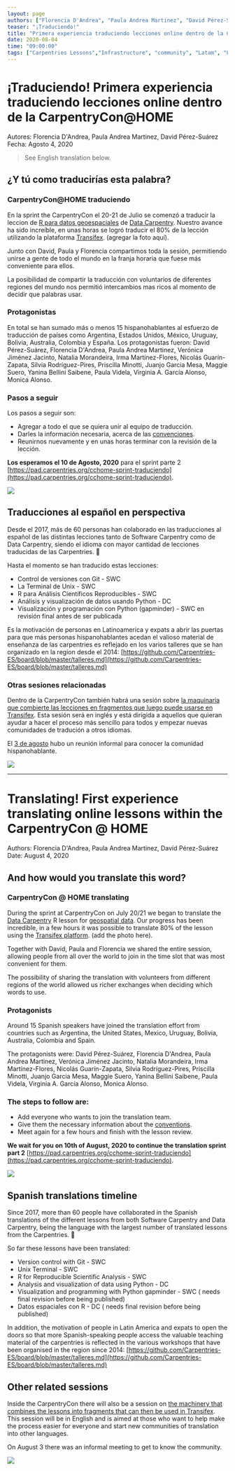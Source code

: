 ```yaml
---
layout: page
authors: ["Florencia D'Andrea", "Paula Andrea Martinez", "David Pérez-Suárez"]
teaser: "¡Traduciendo!"
title: "Primera experiencia traduciendo lecciones online dentro de la CarpentryCon@HOME"
date: 2020-08-04
time: "09:00:00"
tags: ["Carpentries Lessons","Infrastructure", "community", "Latam", "Latinoamerica", "Español"]
---
```


# ¡Traduciendo! Primera experiencia traduciendo lecciones online dentro de la CarpentryCon@HOME

Autores: Florencia D'Andrea, Paula Andrea Martinez, David Pérez-Suárez
Fecha: Agosto 4, 2020

> See English translation below.

## ¿Y tú como traducirías esta palabra? 

### CarpentryCon@HOME traduciendo
En la sprint the CarpentryCon el 20-21 de Julio se comenzó a traducir la leccion de [R para datos geoespaciales](https://datacarpentry.org/r-intro-geospatial/) de [Data Carpentry](https://datacarpentry.org/). Nuestro avance ha sido increíble, en unas horas se logró traducir el 80% de la lección utilizando la plataforma [Transifex](https://www.transifex.com/carpentries-i18n/r-intro-geospatial/translate/#es).
(agregar la foto aquí).

Junto con David, Paula y Florencia compartimos toda la sesión, permitiendo unirse a gente de todo el mundo en la franja horaria que fuese más conveniente para ellos.

La posibilidad de compartir la traducción con voluntarios de diferentes regiones del mundo nos permitió intercambios mas ricos al momento de decidir que palabras usar.

### Protagonistas
En total se han sumado más o menos 15 hispanohablantes al esfuerzo de traducción de países como Argentina, Estados Unidos, México, Uruguay, Bolivia, Australia, Colombia y España.
Los protagonistas fueron:
David Pérez-Suárez, Florencia D'Andrea, Paula Andrea Martinez, Verónica Jiménez Jacinto, Natalia Morandeira,  Irma Martínez-Flores, Nicolás Guarín-Zapata, Silvia Rodríguez-Pires, Priscilla Minotti, Juanjo Garcia Mesa, Maggie Suero, Yanina Bellini Saibene, Paula Videla, Virginia A. García Alonso, Monica Alonso.

### Pasos a seguir
Los pasos a seguir son:
- Agregar a todo el que se quiera unir al equipo de traducción. 
- Darles la información necesaria, acerca de las [convenciones](https://github.com/Carpentries-ES/board/blob/master/Convenciones_Traduccion.md).
- Reunirnos nuevamente y en unas horas terminar con la revisión de la lección.

**Los esperamos el 10 de Agosto, 2020** para el sprint parte 2 [https://pad.carpentries.org/cchome-sprint-traduciendo](https://pad.carpentries.org/cchome-sprint-traduciendo).

![](https://i.imgur.com/kpsyuSV.jpg)


## Traducciones al español en perspectiva

Desde el 2017, más de 60 personas han colaborado en las traducciones al español de las distintas lecciones tanto de Software Carpentry como de Data Carpentry, siendo el idioma con mayor cantidad de lecciones traducidas de las Carpentries. 🎉

Hasta el momento se han traducido estas lecciones: 
* Control de versiones con Git - SWC
* La Terminal de Unix - SWC
* R para Análisis Científicos Reproducibles - SWC
* Análisis y visualización de datos usando Python - DC
* Visualización y programación con Python (gapminder) - SWC en revisión final antes de ser publicada

Es la motivación de personas en Latinoamerica y expats a abrir las puertas para que más personas hispanohablantes acedan el valioso material de enseñanza de las carpentries es reflejado en los varios talleres que se han organizado en la region desde el 2014:
[https://github.com/Carpentries-ES/board/blob/master/talleres.md](https://github.com/Carpentries-ES/board/blob/master/talleres.md)

### Otras sesiones relacionadas
Dentro de la CarpentryCon también habrá una sesión sobre [la maquinaria que combierte las lecciones en fragmentos que luego puede usarse en Transifex](https://2020.carpentrycon.org/schedule/#session-22). Esta sesión será en inglés y está dirigida a aquellos que quieran ayudar a hacer el proceso más sencillo para todos y empezar nuevas comunidades de tradución a otros idiomas.

El [3 de agosto](https://www.timeanddate.com/worldclock/fixedtime.html?msg=Proposal:%20Social%20Meetup%20Hablamos%20Espa%C3%B1ol&iso=20200803T22) hubo un reunión informal para conocer la comunidad hispanohablante.

![](https://i.imgur.com/8WKyxIL.png)






-------------------------------------

# Translating! First experience translating online lessons within the CarpentryCon @ HOME

Authors: Florencia D'Andrea, Paula Andrea Martinez, David Pérez-Suárez
Date: August 4, 2020

## And how would you translate this word?

### CarpentryCon @ HOME translating

During the sprint at CarpentryCon on July 20/21 we began to translate the [Data Carpentry](https://datacarpentry.org/) R lesson for [geospatial data](https://datacarpentry.org/r-intro-geospatial/). Our progress has been incredible, in a few hours it was possible to translate 80% of the lesson using the [Transifex platform](https://www.transifex.com/carpentries-i18n/r-intro-geospatial/translate/#es).
(add the photo here).

Together with David, Paula and Florencia we shared the entire session, allowing people from all over the world to join in the time slot that was most convenient for them.

The possibility of sharing the translation with volunteers from different regions of the world allowed us richer exchanges when deciding which words to use.

### Protagonists

Around 15 Spanish speakers have joined the translation effort from countries such as Argentina, the United States, Mexico, Uruguay, Bolivia, Australia, Colombia and Spain.

The protagonists were:
David Pérez-Suárez, Florencia D'Andrea, Paula Andrea Martinez, Verónica Jiménez Jacinto, Natalia Morandeira, Irma Martínez-Flores, Nicolás Guarín-Zapata, Silvia Rodríguez-Pires, Priscilla Minotti, Juanjo Garcia Mesa, Maggie Suero, Yanina Bellini Saibene, Paula Videla, Virginia A. García Alonso, Monica Alonso.

### The steps to follow are:

- Add everyone who wants to join the translation team.
- Give them the necessary information about the [conventions](https://github.com/Carpentries-ES/board/blob/master/Convenciones_Traduccion.md).
- Meet again for a few hours and finish with the lesson review.

**We wait for you on 10th of August, 2020 to continue the translation sprint part 2** [https://pad.carpentries.org/cchome-sprint-traduciendo](https://pad.carpentries.org/cchome-sprint-traduciendo).

![](https://i.imgur.com/kpsyuSV.jpg)


## Spanish translations timeline

Since 2017, more than 60 people have collaborated in the Spanish translations of the different lessons from both Software Carpentry and Data Carpentry, being the language with the largest number of translated lessons from the Carpentries. 🎉

So far these lessons have been translated:
* Version control with Git - SWC
* Unix Terminal - SWC
* R for Reproducible Scientific Analysis - SWC
* Analysis and visualization of data using Python - DC
* Visualization and programming with Python gapminder - SWC ( needs final revision before being published)
* Datos espaciales con R - DC  ( needs final revision before being published)

In addition, the motivation of people in Latin America and expats to open the doors so that more Spanish-speaking people access the valuable teaching material of the carpentries is reflected in the various workshops that have been organised in the region since 2014:
[https://github.com/Carpentries-ES/board/blob/master/talleres.md](https://github.com/Carpentries-ES/board/blob/master/talleres.md)


## Other related sessions

Inside the CarpentryCon there will also be a session on [the machinery that combines the lessons into fragments that can then be used in Transifex](https://2020.carpentrycon.org/schedule/#session-22). This session will be in English and is aimed at those who want to help make the process easier for everyone and start new communities of translation into other languages.

On August 3 there was an informal meeting to get to know the community.

![](https://i.imgur.com/8WKyxIL.png)

